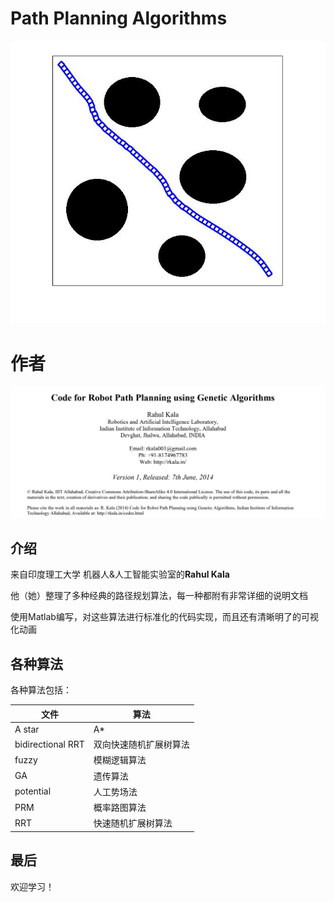 # Path Planning Algorithms

![](./_figs/example_fuzzy.jpg)

# 作者

![](./_figs/Author.png)

## 介绍

来自印度理工大学 机器人&人工智能实验室的**Rahul Kala**

他（她）整理了多种经典的路径规划算法，每一种都附有非常详细的说明文档

使用Matlab编写，对这些算法进行标准化的代码实现，而且还有清晰明了的可视化动画

## 各种算法

各种算法包括：

| 文件              | 算法                   |
| ----------------- | ---------------------- |
| A star            | A*                     |
| bidirectional RRT | 双向快速随机扩展树算法 |
| fuzzy             | 模糊逻辑算法           |
| GA                | 遗传算法               |
| potential         | 人工势场法             |
| PRM               | 概率路图算法           |
| RRT               | 快速随机扩展树算法     |

## 最后

欢迎学习！